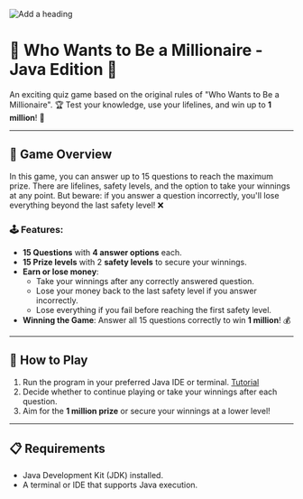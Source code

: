 ![Add a heading](https://github.com/user-attachments/assets/38e67462-d507-4042-a299-4b8aba0a4c54)


# 🎉 Who Wants to Be a Millionaire - Java Edition 🎉

An exciting quiz game based on the original rules of "Who Wants to Be a Millionaire". 🏆 Test your knowledge, use your lifelines, and win up to **1 million**! 💸

---

## 📜 Game Overview
In this game, you can answer up to 15 questions to reach the maximum prize. There are lifelines, safety levels, and the option to take your winnings at any point. But beware: if you answer a question incorrectly, you'll lose everything beyond the last safety level! ❌

### 🕹️ Features:
- **15 Questions** with **4 answer options** each.
- **15 Prize levels** with 2 **safety levels** to secure your winnings.
- **Earn or lose money**:
  - Take your winnings after any correctly answered question.
  - Lose your money back to the last safety level if you answer incorrectly.
  - Lose everything if you fail before reaching the first safety level.
- **Winning the Game**: Answer all 15 questions correctly to win **1 million**! 💰

---

## 🚀 How to Play
1. Run the program in your preferred Java IDE or terminal. [Tutorial](https://github.com/MarcBlattmann/Who-Wants-to-Be-a-Millionaire/wiki/Setup)    
2. Decide whether to continue playing or take your winnings after each question.  
3. Aim for the **1 million prize** or secure your winnings at a lower level!  

---

## 📋 Requirements
- Java Development Kit (JDK) installed.
- A terminal or IDE that supports Java execution.

